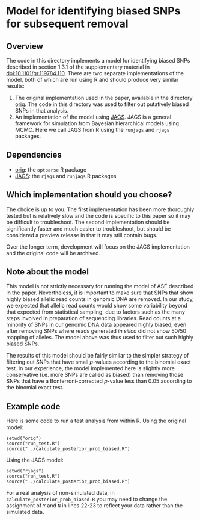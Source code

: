 # Model for identifying biased SNPs for subsequent removal

## Overview

The code in this directory implements a model for identifying
biased SNPs described in section 1.3.1 of the supplementary 
material in 
[doi:10.1101/gr.119784.110](https://dx.doi.org/10.1101/gr.119784.110). 
There are two separate implementations of the model,
both of which are run using R and should produce very similar results:

1. The original implementation used in the paper, 
available in the directory [orig](orig). The code in this directory
was used to filter out putatively biased SNPs in that analysis.
2. An implementation of the model using [JAGS](http://mcmc-jags.sourceforge.net/). JAGS is a general framework
for simulation from Bayesian hierarchical models using MCMC. Here we
call JAGS from R using the `runjags` and `rjags` packages.

## Dependencies

* [orig](orig): the `optparse` R package
* [JAGS](JAGS): the `rjags` and `runjags` R packages

## Which implementation should you choose? 

The choice is up to you.
The first implementation has been more thoroughly tested but is 
relatively slow and the code is specific to this paper so it may
be difficult to troubleshoot.
The second implementation should be significantly faster and much
easier to troubleshoot, but should be considered a preview release 
in that it may still contain bugs.

Over the longer term, development will focus on the JAGS implementation
and the original code will be archived.

## Note about the model

This model is not strictly necessary for running the model of ASE
described in the paper. Nevertheless, it is important to make sure that 
SNPs that show highly biased allelic read counts in genomic DNA are
removed. In our study, we expected that allelic read counts would show 
some variability beyond that expected from statistical sampling, 
due to factors such as the many steps involved in preparation of sequencing
libraries. Read counts at a minority of SNPs in our genomic DNA data 
appeared highly biased, even after removing SNPs where reads generated 
*in silico* did not show 50/50 mapping of alleles.
The model above was thus used to filter out such highly biased SNPs.

The results of this model should be fairly similar to the simpler 
strategy of filtering out SNPs that have small *p*-values according
to the binomial exact test. In our experience, 
the model implemented here is slightly
more conservative (i.e. more SNPs are called as biased) than 
removing those SNPs that have a Bonferroni-corrected *p*-value
less than 0.05 according to the binomial exact test.

## Example code

Here is some code to run a test analysis from within R. 
Using the original model:
```
setwd("orig")
source("run_test.R")
source("../calculate_posterior_prob_biased.R")
```

Using the JAGS model:
```
setwd("rjags")
source("run_test.R")
source("../calculate_posterior_prob_biased.R")
```

For a real analysis of non-simulated data,
in `calculate_posterior_prob_biased.R` you may need to change 
the assignment of `Y` and `N` in lines 22-23 to
reflect your data rather than the simulated data.
